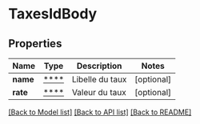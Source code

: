 # TaxesIdBody

## Properties
Name | Type | Description | Notes
------------ | ------------- | ------------- | -------------
**name** | [****](.md) | Libelle du taux | [optional] 
**rate** | [****](.md) | Valeur du taux | [optional] 

[[Back to Model list]](../../README.md#documentation-for-models) [[Back to API list]](../../README.md#documentation-for-api-endpoints) [[Back to README]](../../README.md)

